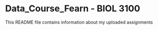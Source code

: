 # Data_Course_Fearn - BIOL 3100
This README file contains information about my uploaded assignments


